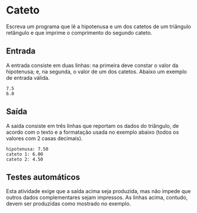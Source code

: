 # Cateto

Escreva um programa que lê a hipotenusa e um dos catetos de um
triângulo retângulo e que imprime o comprimento do segundo
cateto.

## Entrada

A entrada consiste em duas linhas: na primeira deve constar o valor da
hipotenusa; e, na segunda, o valor de um dos catetos. Abaixo um
exemplo de entrada válida.

```
7.5
6.0
```

## Saída

A saída consiste em três linhas que reportam os dados do
triângulo, de acordo com o texto e a formatação usada no exemplo
abaixo (todos os valores com 2 casas decimais).

```
hipotenusa: 7.50
cateto 1: 6.00
cateto 2: 4.50
```

## Testes automáticos

Esta atividade exige que a saída acima seja produzida, mas não
impede que outros dados complementares sejam impressos. As linhas
acima, contudo, devem ser produzidas como mostrado no exemplo.
